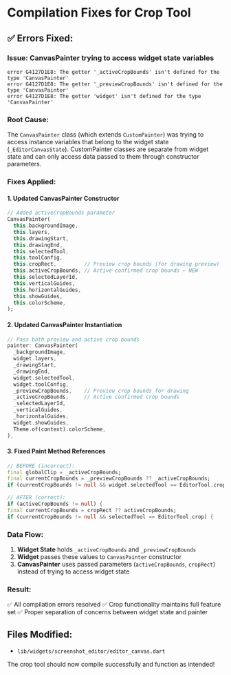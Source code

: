 # Compilation Fixes for Crop Tool

## ✅ **Errors Fixed:**

### **Issue**: CanvasPainter trying to access widget state variables
```
error G4127D1E8: The getter '_activeCropBounds' isn't defined for the type 'CanvasPainter'
error G4127D1E8: The getter '_previewCropBounds' isn't defined for the type 'CanvasPainter'
error G4127D1E8: The getter 'widget' isn't defined for the type 'CanvasPainter'
```

### **Root Cause:**
The `CanvasPainter` class (which extends `CustomPainter`) was trying to access instance variables that belong to the widget state (`_EditorCanvasState`). CustomPainter classes are separate from widget state and can only access data passed to them through constructor parameters.

### **Fixes Applied:**

#### 1. **Updated CanvasPainter Constructor**
```dart
// Added activeCropBounds parameter
CanvasPainter(
  this.backgroundImage,
  this.layers,
  this.drawingStart,
  this.drawingEnd,
  this.selectedTool,
  this.toolConfig,
  this.cropRect,         // Preview crop bounds (for drawing preview)
  this.activeCropBounds, // Active confirmed crop bounds ← NEW
  this.selectedLayerId,
  this.verticalGuides,
  this.horizontalGuides,
  this.showGuides,
  this.colorScheme,
);
```

#### 2. **Updated CanvasPainter Instantiation**
```dart
// Pass both preview and active crop bounds
painter: CanvasPainter(
  _backgroundImage,
  widget.layers,
  _drawingStart,
  _drawingEnd,
  widget.selectedTool,
  widget.toolConfig,
  _previewCropBounds,    // Preview crop bounds for drawing
  _activeCropBounds,     // Active confirmed crop bounds
  _selectedLayerId,
  _verticalGuides,
  _horizontalGuides,
  widget.showGuides,
  Theme.of(context).colorScheme,
),
```

#### 3. **Fixed Paint Method References**
```dart
// BEFORE (incorrect):
final globalClip = _activeCropBounds;
final currentCropBounds = _previewCropBounds ?? _activeCropBounds;
if (currentCropBounds != null && widget.selectedTool == EditorTool.crop) {

// AFTER (correct):
if (activeCropBounds != null) {
final currentCropBounds = cropRect ?? activeCropBounds;
if (currentCropBounds != null && selectedTool == EditorTool.crop) {
```

### **Data Flow:**
1. **Widget State** holds `_activeCropBounds` and `_previewCropBounds`
2. **Widget** passes these values to `CanvasPainter` constructor
3. **CanvasPainter** uses passed parameters (`activeCropBounds`, `cropRect`) instead of trying to access widget state

### **Result:**
✅ All compilation errors resolved
✅ Crop functionality maintains full feature set
✅ Proper separation of concerns between widget state and painter

## **Files Modified:**
- `lib/widgets/screenshot_editor/editor_canvas.dart`

The crop tool should now compile successfully and function as intended!